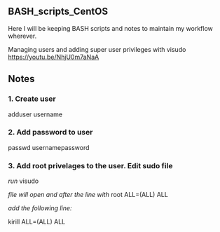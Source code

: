 ## BASH_scripts_CentOS

Here I will be keeping BASH scripts and notes to maintain my workflow wherever.

Managing users and adding super user privileges with visudo https://youtu.be/NhjU0m7aNaA

## Notes
### 1. Create user

adduser username


### 2. Add password to user 

passwd usernamepassword


### 3. Add root privelages to the user. Edit sudo file  

*run*
visudo

*file will open and after the line with*
root	ALL=(ALL)	ALL  

*add the following line:*

kirill	ALL=(ALL)	ALL
